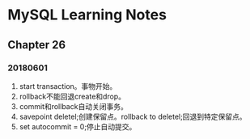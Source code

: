 # MySQL Learning Notes

## Chapter 26
### 20180601
1. start transaction。事物开始。
2. rollback不能回退create和drop。
3. commit和rollback自动关闭事务。
4. savepoint deletel;创建保留点。rollback to deletel;回退到特定保留点。
5. set autocommit = 0;停止自动提交。